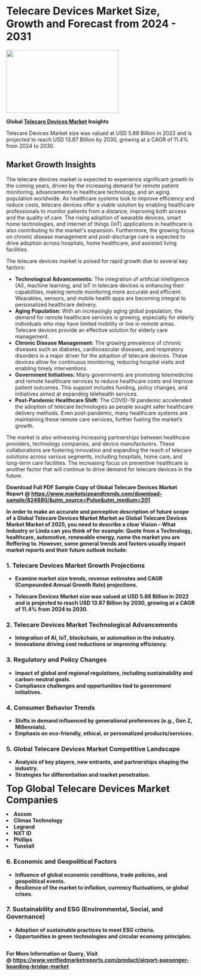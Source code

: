 <H1>Telecare Devices Market Size, Growth and Forecast from 2024 - 2031</H1><img class="aligncenter size-medium wp-image-584254" src="https://thirdeyenews.in/wp-content/uploads/2024/09/Global-Market-Research-300x168.jpeg" alt="" width="300" height="168" /><p><strong>Global&nbsp;<a href="https://www.marketsizeandtrends.com/download-sample/824880/&amp;utm_source=Pulse&amp;utm_medium=201">Telecare Devices Market</a> Insights</strong></p><p>Telecare Devices Market size was valued at USD 5.88 Billion in 2022 and is projected to reach USD 13.87 Billion by 2030, growing at a CAGR of 11.4% from 2024 to 2030.</p><p><h2>Market Growth Insights</h2> <p>The telecare devices market is expected to experience significant growth in the coming years, driven by the increasing demand for remote patient monitoring, advancements in healthcare technology, and an aging population worldwide. As healthcare systems look to improve efficiency and reduce costs, telecare devices offer a viable solution by enabling healthcare professionals to monitor patients from a distance, improving both access and the quality of care. The rising adoption of wearable devices, smart home technologies, and internet of things (IoT) applications in healthcare is also contributing to the market's expansion. Furthermore, the growing focus on chronic disease management and post-discharge care is expected to drive adoption across hospitals, home healthcare, and assisted living facilities.</p> <p><strong></strong></p> <p>The telecare devices market is poised for rapid growth due to several key factors:</p> <ul> <li><strong>Technological Advancements:</strong> The integration of artificial intelligence (AI), machine learning, and IoT in telecare devices is enhancing their capabilities, making remote monitoring more accurate and efficient. Wearables, sensors, and mobile health apps are becoming integral to personalized healthcare delivery.</li> <li><strong>Aging Population:</strong> With an increasingly aging global population, the demand for remote healthcare services is growing, especially for elderly individuals who may have limited mobility or live in remote areas. Telecare devices provide an effective solution for elderly care management.</li> <li><strong>Chronic Disease Management:</strong> The growing prevalence of chronic diseases such as diabetes, cardiovascular diseases, and respiratory disorders is a major driver for the adoption of telecare devices. These devices allow for continuous monitoring, reducing hospital visits and enabling timely interventions.</li> <li><strong>Government Initiatives:</strong> Many governments are promoting telemedicine and remote healthcare services to reduce healthcare costs and improve patient outcomes. This support includes funding, policy changes, and initiatives aimed at expanding telehealth services.</li> <li><strong>Post-Pandemic Healthcare Shift:</strong> The COVID-19 pandemic accelerated the adoption of telecare technologies as people sought safer healthcare delivery methods. Even post-pandemic, many healthcare systems are maintaining these remote care services, further fueling the market’s growth.</li> </ul> <p>The market is also witnessing increasing partnerships between healthcare providers, technology companies, and device manufacturers. These collaborations are fostering innovation and expanding the reach of telecare solutions across various segments, including hospitals, home care, and long-term care facilities. The increasing focus on preventive healthcare is another factor that will continue to drive demand for telecare devices in the future.</p> <p><strong></p><p><span class=""><strong>Download Full PDF Sample Copy of Global Telecare Devices Market Report</strong> @ <a href="https://www.marketsizeandtrends.com/download-sample/824880/&amp;utm_source=Pulse&amp;utm_medium=201" target="_blank">https://www.marketsizeandtrends.com/download-sample/824880/&amp;utm_source=Pulse&amp;utm_medium=201</a></span></p><p>In order to make an accurate and perceptive description of future scope of a Global&nbsp;Telecare Devices Market Market as Global&nbsp;Telecare Devices Market Market of 2025, you need to describe a clear Vision &ndash; What Industry or Linda can you think of for example: Quote from a Technology, healthcare, automotive, renewable energy, name the market you are Reffering to. However, some general trends and factors usually impact market reports and their future outlook include:</p><h3>1.&nbsp;<strong>Telecare Devices Market Growth Projections</strong></h3><ul><li>Examine market size trends, revenue estimates and CAGR (Compounded Annual Growth Rate) projections.</li><li><p>Telecare Devices Market size was valued at USD 5.88 Billion in 2022 and is projected to reach USD 13.87 Billion by 2030, growing at a CAGR of 11.4% from 2024 to 2030.</p></li></ul><h3>2.&nbsp;<strong>Telecare Devices Market Technological Advancements</strong></h3><ul><li>Integration of AI, IoT, blockchain, or automation in the industry.</li><li>Innovations driving cost reductions or improving efficiency.</li></ul><h3>3.&nbsp;<strong>Regulatory and Policy Changes</strong></h3><ul><li>Impact of global and regional regulations, including sustainability and carbon-neutral goals.</li><li>Compliance challenges and opportunities tied to government initiatives.</li></ul><h3>4.&nbsp;<strong>Consumer Behavior Trends</strong></h3><ul><li>Shifts in demand influenced by generational preferences (e.g., Gen Z, Millennials).</li><li>Emphasis on eco-friendly, ethical, or personalized products/services.</li></ul><h3>5.&nbsp;<strong>Global Telecare Devices Market Competitive Landscape</strong></h3><ul><li>Analysis of key players, new entrants, and partnerships shaping the industry.</li><li>Strategies for differentiation and market penetration.</li></ul><p data-pm-slice="1 1 []"><span style="color: inherit; font-family: inherit; font-size: 25px;">Top Global Telecare Devices Market Companies</span></p><div class="" data-test-id=""><p><li>Ascom</li><li> Climax Technology</li><li> Legrand</li><li> NXT ID</li><li> Phillips</li><li> Tunstall</li></p></div><h3>6.&nbsp;<strong>Economic and Geopolitical Factors</strong></h3><ul><li>Influence of global economic conditions, trade policies, and geopolitical events.</li><li>Resilience of the market to inflation, currency fluctuations, or global crises.</li></ul><h3>7.&nbsp;<strong>Sustainability and ESG (Environmental, Social, and Governance)</strong></h3><ul><li>Adoption of sustainable practices to meet ESG criteria.</li><li>Opportunities in green technologies and circular economy principles.</li></ul><h2><strong style="font-size: 14px;">For More Information or Query, Visit @&nbsp;</strong><a style="background-color: #ffffff; font-size: 14px;" href="https://www.marketsizeandtrends.com/report/telecare-devices-market/" target="_blank">https://www.verifiedmarketreports.com/product/airport-passenger-boarding-bridge-market</a></h2>
